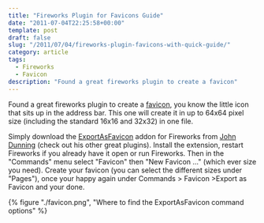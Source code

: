 ```yaml
---
title: "Fireworks Plugin for Favicons Guide"
date: "2011-07-04T22:25:58+00:00"
template: post
draft: false
slug: "/2011/07/04/fireworks-plugin-favicons-with-quick-guide/"
category: article
tags:
  - Fireworks
  - Favicon
description: "Found a great fireworks plugin to create a favicon"
---
```


Found a great fireworks plugin to create a [favicon](https://secure.wikimedia.org/wikipedia/en/wiki/Favicon), you know the little icon that sits up in the address bar. This one will create it in up to 64x64 pixel size (including the standard 16x16 and 32x32) in one file.

Simply download the [ExportAsFavicon](http://johndunning.com/fireworks/about/ExportAsFavicon) addon for Fireworks from [John Dunning](http://johndunning.com/) (check out his other great plugins). Install the extension, restart Fireworks if you already have it open or run Fireworks. Then in the "Commands" menu select "Favicon" then "New Favicon ..." (which ever size you need). Create your favicon (you can select the different sizes under "Pages"), once your happy again under Commands &gt; Favicon &gt;Export as Favicon and your done.

{% figure "./favicon.png", "Where to find the ExportAsFavicon command options" %}
